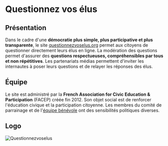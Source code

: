 <!--

---
title: Questionnez vos élus
description: Echanger en ligne avec les élus gouvernementaux.
image_url: https://github.com/multibao/contributions/blob/master/media/questionnez_elus.jpg?raw=true
---

-->

# Questionnez vos élus

## Présentation

Dans le cadre d'une **démocratie plus simple, plus participative et plus transparente**, le site [questionnezvoselus.org](http://questionnezvoselus.org/) permet aux citoyens de questionner directement leurs élus en ligne. La modération des questions permet d'assurer des **questions respectueuses, compréhensibles par tous et non répétitives**. Les partenariats médias permettent d'inviter les internautes à poser leurs questions et de relayer les réponses des élus.


## Équipe

Le site est administré par la **French Association for Civic Education & Participation** (FACEP) créée fin 2012. Son objet social est de renforcer l'éducation civique et la participation citoyenne. Les membres du comité de parrainage et de l'[équipe bénévole](http://questionnezvoselus.org/about) ont des sensibilités politiques diverses.


## Logo

![Questionnezvoselus](http://singaproject.files.wordpress.com/2013/06/questionnez-small.jpg)
